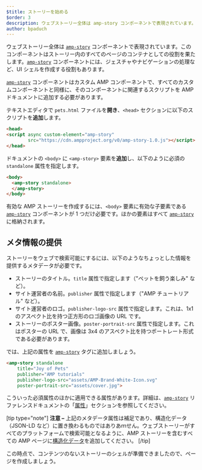 ```yaml
---
$title: ストーリーを始める
$order: 3
description: ウェブストーリー全体は amp-story コンポーネントで表現されています。このコンポーネントはストーリー内のすべてのページのコンテナとしての役割を果たします。amp-story コンポーネントには...
author: bpaduch
---
```


ウェブストーリー全体は [`amp-story`](../../../../documentation/components/reference/amp-story.md) コンポーネントで表現されています。このコンポーネントはストーリー内のすべてのページのコンテナとしての役割を果たします。[`amp-story`](../../../../documentation/components/reference/amp-story.md) コンポーネントには、ジェスチャやナビゲーションの処理など、UI シェルを作成する役割もあります。

[`amp-story`](../../../../documentation/components/reference/amp-story.md) コンポーネントはカスタム AMP コンポーネントで、すべてのカスタムコンポーネントと同様に、そのコンポーネントに関連するスクリプトを AMP ドキュメントに追加する必要があります。

テキストエディタで `pets.html` ファイルを**開き**、`<head>` セクションに以下のスクリプトを**追加**します。

```html
<head>
<script async custom-element="amp-story"
        src="https://cdn.ampproject.org/v0/amp-story-1.0.js"></script>
</head>
```

ドキュメントの `<body>` に `<amp-story>` 要素を**追加**し、以下のように必須の `standalone` 属性を指定します。

```html
<body>
  <amp-story standalone>
  </amp-story>
</body>
```

有効な AMP ストーリーを作成するには、`<body>` 要素に有効な子要素である [`amp-story`](../../../../documentation/components/reference/amp-story.md) コンポーネントが 1 つだけ必要です。ほかの要素はすべて [`amp-story`](../../../../documentation/components/reference/amp-story.md) に格納されます。

## メタ情報の提供

ストーリーをウェブで検索可能にするには、以下のようなちょっとした情報を提供するメタデータが必要です。

- ストーリーのタイトル。`title` 属性で指定します（"ペットを飼う楽しみ" など）。
- サイト運営者の名前。`publisher` 属性で指定します（"AMP チュートリアル" など）。
- サイト運営者のロゴ。`publisher-logo-src` 属性で指定します。これは、1x1 のアスペクト比を持つ正方形のロゴ画像の URL です。
- ストーリーのポスター画像。`poster-portrait-src` 属性で指定します。これはポスターの URL で、画像は 3x4 のアスペクト比を持つポートレート形式である必要があります。

では、上記の属性を [`amp-story`](../../../../documentation/components/reference/amp-story.md) タグに追加しましょう。

```html
<amp-story standalone
    title="Joy of Pets"
    publisher="AMP tutorials"
    publisher-logo-src="assets/AMP-Brand-White-Icon.svg"
    poster-portrait-src="assets/cover.jpg">
```

こういった必須属性のほかに適用できる属性があります。詳細は、[`amp-story`](../../../../documentation/components/reference/amp-story.md) リファレンスドキュメントの「[属性](../../../../documentation/components/reference/amp-story.md#attributes)」セクションを参照してください。

[tip type="note"] **注意 –** 上記のメタデータ属性は補足であり、構造化データ（JSON-LD など）に置き換わるものではありあｍせん。ウェブストーリーがすべてのプラットフォームで検索可能となるように、AMP ストーリーを含むすべての AMP ページに[構造化データ](../../../../documentation/guides-and-tutorials/optimize-measure/discovery.md#integrate-with-third-party-platforms-through-additional-metadata)を追加してください。 [/tip]

この時点で、コンテンツのないストーリーのシェルが準備できましたので、ページを作成しましょう。
